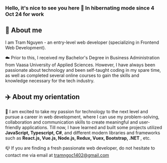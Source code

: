 ### Hello, it's nice to see you here 👋 In hibernating mode since 4 Oct 24 for work

## 💫 About me

I am Tram Nguyen - an entry-level web developer (specializing in Frontend Web Development).

☁️ Prior to this, I received my Bachelor's Degree in Business Administration from Vaasa University of Applied Sciences. However, I have always been passionate about technology and been self-taught coding in my spare time, as well as completed several online courses to gain the skills and knowledge necessary for the tech industry.

## ✈️ About my orientation

🌱 I am excited to take my passion for technology to the next level and pursue a career in web development, where I can use my problem-solving, collaboration and communication skills to create meaningful and user-friendly applications. Till now, I have learned and built some projects utilized <strong>JavaScript, Typescript, C#</strong>, and different modern libraries and frameworks such as <strong>React.js, Vue.js, Node.js, Redux, Vuex, Bootstrap, .NET </strong>, etc.

📪  If you are finding a fresh passionate web developer, do not hesitate to contact me via email at [tramngoc1402@gmail.com](tramngoc1402@gmail.com)
